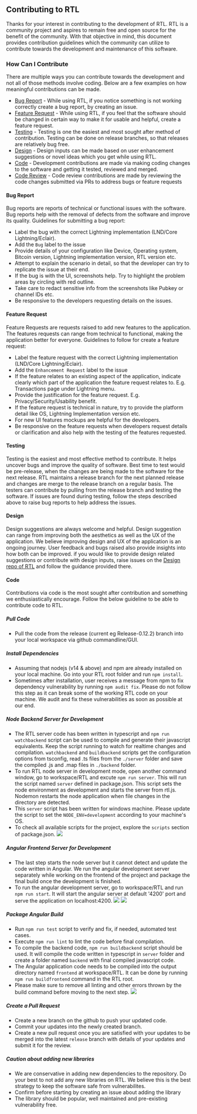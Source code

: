 ## Contributing to RTL
Thanks for your interest in contributing to the development of RTL. RTL is a community project and aspires to remain free and open source for the benefit of the community. With that objective in mind, this document provides contribution guidelines which the community can utilize to contribute towards the development and maintenance of this software.

### <a name="how"></a>How Can I Contribute
There are multiple ways you can contribute towards the development and not all of those methods involve coding. Below are a few examples on how meaningful contributions can be made.
* [Bug Report](#bug) - While using RTL, if you notice something is not working correctly create a bug report, by creating an issue.
* [Feature Request](#feature) - While using RTL, if you feel that the software should be changed in certain way to make it for usable and helpful, create a feature request.
* [Testing](#testing) - Testing is one the easiest and most sought after method of contribution. Testing can be done on release branches, so that releases are relatively bug free.
* [Design](#design) - Design inputs can be made based on user enhancement suggestions or novel ideas which you get while using RTL.
* [Code](#code) - Development contributions are made via making coding changes to the software and getting it tested, reviewed and merged.
* [Code Review](#codereview) - Code review contributions are made by reviewing the code changes submitted via PRs to address bugs or feature requests

#### <a name="bug"></a>Bug Report
Bug reports are reports of technical or functional issues with the software. Bug reports help with the removal of defects from the software and improve its quality. Guidelines for submitting a bug report:
* Label the bug with the correct Lightning implementation (LND/Core Lightning/Eclair).
* Add the `Bug` label to the issue
* Provide details of your configuration like Device, Operating system, Bitcoin version, Lightning implementation version, RTL version etc.
* Attempt to explain the scenario in detail, so that the developer can try to replicate the issue at their end.
* If the bug is with the UI, screenshots help. Try to highlight the problem areas by circling with red outline.
* Take care to redact sensitive info from the screenshots like Pubkey or channel IDs etc.
* Be responsive to the developers requesting details on the issues.

#### <a name="feature"></a>Feature Request
Feature Requests are requests raised to add new features to the application. The features requests can range from technical to functional, making the application better for everyone. Guidelines to follow for create a feature request:
* Label the feature request with the correct Lightning implementation (LND/Core Lightning/Eclair).
* Add the `Enhancement Request` label to the issue
* If the feature relates to an existing aspect of the application, indicate clearly which part of the application the feature request relates to. E.g. Transactions page under Lightning menu.
* Provide the justification for the feature request. E.g. Privacy/Security/Usability benefit.
* If the feature request is technical in nature, try to provide the platform detail like OS, Lightning Implementation version etc.
* For new UI features mockups are helpful for the developers.
* Be responsive on the feature requests when developers request details or clarification and also help with the testing of the features requested.

#### <a name="testing"></a>Testing
Testing is the easiest and most effective method to contribute. It helps uncover bugs and improve the quality of software. Best time to test would be pre-release, when the changes are being made to the software for the next release. RTL maintains a release branch for the next planned release and changes are merge to the release branch on a regular basis. The testers can contribute by pulling from the release branch and testing the software. If issues are found during testing, follow the steps described above to raise bug reports to help address the issues.

#### <a name="design"></a>Design
Design suggestions are always welcome and helpful. Design suggestion can range from improving both the aesthetics as well as the UX of the application. We believe improving design and UX of the application is an ongoing journey. User feedback and bugs raised also provide insights into how both can be improved. if you would like to provide design related suggestions or contribute with design inputs, raise issues on the [Design repo of RTL](https://github.com/Ride-The-Lightning/RTL-Design) and follow the guidance provided there.

#### <a name="code"></a>Code
Contributions via code is the most sought after contribution and something we enthusiastically encourage. Follow the below guideline to be able to contribute code to RTL.

##### Pull Code
* Pull the code from the release (current eg Release-0.12.2) branch into your local workspace via github commandline/GUI.

##### Install Dependencies
* Assuming that nodejs (v14 & above) and npm are already installed on your local machine. Go into your RTL root folder and run `npm install`. 
* Sometimes after installation, user receives a message from npm to fix dependency vulnerability by running `npm audit fix`. Please do not follow this step as it can break some of the working RTL code on your machine. We audit and fix these vulnerabilities as soon as possible at our end.
	
##### Node Backend Server for Development
* The RTL server code has been written in typescript and `npm run watchbackend` script can be used to compile and generate their javascript equivalents. Keep the script running to watch for realtime changes and compilation. `watchbackend` and `buildbackend` scripts get the configuration options from tsconfig, read .ts files from the `./server` folder and save the compiled .js and .map files in `./backend` folder.
* To run RTL node server in development mode, open another command window, go to workspace/RTL and excute `npm run server`. This will run the script named `server` defined in package.json. This script sets the node environment as development and starts the server from rtl.js. Nodemon restarts the node application when file changes in the directory are detected.
* This `server` script has been written for windows machine. Please update the script to set the `NODE_ENV=development` according to your machine's OS.
* To check all available scripts for the project, explore the `scripts` section of package.json. 
![](./screenshots/node-server-dev.jpg)

##### Angular Frontend Server for Development
* The last step starts the node server but it cannot detect and update the code written in Angular. We run the angular development server separately while working on the frontend of the project and package the final build once the development is finished. 
* To run the angular development server, go to workspace/RTL and run `npm run start`. It will start the angular server at default '4200' port and serve the application on localhost:4200.
![](./screenshots/angular-server-dev.jpg)
![](./screenshots/localhost-ui-dev.jpg)
	
##### Package Angular Build
* Run `npm run test` script to verify and fix, if needed, automated test cases.
* Execute `npm run lint` to lint the code before final compilation.
* To compile the backend code, `npm run buildbackend` script should be used. It will compile the code written in typescript in `server` folder and create a folder named `backend` with final compiled javascript code.
* The Angular application code needs to be compiled into the output directory named `frontend` at workspace/RTL. It can be done by running `npm run buildfrontend` command in the RTL root.
* Please make sure to remove all linting and other errors thrown by the build command before moving to the next step.
![](./screenshots/angular-build.jpg)
	
##### Create a Pull Request
* Create a new branch on the github to push your updated code.
* Commit your updates into the newly created branch.
* Create a new pull request once you are satisfied with your updates to be merged into the latest `release` branch with details of your updates and submit it for the review.

##### Caution about adding new libraries
* We are conservative in adding new dependencies to the repository. Do your best to not add any new libraries on RTL. We believe this is the best strategy to keep the software safe from vulnerabilites.
* Confirm before starting by creating an issue about adding the library 
* The library should be popular, well maintained and pre-existing vulnerability free.
